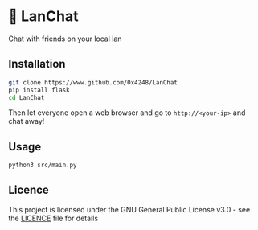 # 💬 LanChat

Chat with friends on your local lan

## Installation

```bash
git clone https://www.github.com/0x4248/LanChat
pip install flask
cd LanChat
```

Then let everyone open a web browser and go to `http://<your-ip>` and chat away!

## Usage

```bash
python3 src/main.py
```

## Licence

This project is licensed under the GNU General Public License v3.0 - see the [LICENCE](LICENCE) file for details
